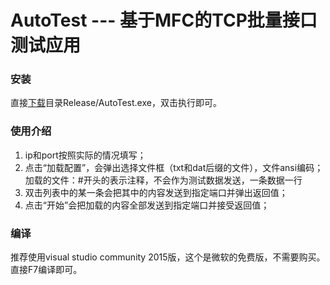 AutoTest --- 基于MFC的TCP批量接口测试应用
======================================
### 安装
直接[下载](Release/AutoTest.exe)目录Release/AutoTest.exe，双击执行即可。

### 使用介绍
1. ip和port按照实际的情况填写；
2. 点击“加载配置”，会弹出选择文件框（txt和dat后缀的文件），文件ansi编码；
加载的文件：#开头的表示注释，不会作为测试数据发送，一条数据一行
3. 双击列表中的某一条会把其中的内容发送到指定端口并弹出返回值；
4. 点击“开始”会把加载的内容全部发送到指定端口并接受返回值；

### 编译
推荐使用visual studio community 2015版，这个是微软的免费版，不需要购买。<br />
直接F7编译即可。